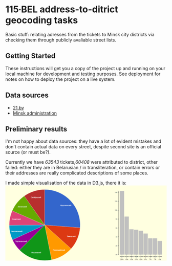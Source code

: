 # 115∙BEL address-to-ditrict geocoding tasks

Basic stuff: relating adresses from the tickets to Minsk city districts via checking them through publicly avaliable street lists.

## Getting Started

These instructions will get you a copy of the project up and running on your local machine for development and testing purposes. See deployment for notes on how to deploy the project on a live system.

## Data sources

* [21.by](http://info.21.by/index-po/prinadlezhnost-ulitsy-k-administrativnomu-raionu-g.html) 
* [Minsk administration](http://minsk.gov.by/ru/streets/find/?l=М)

## Preliminary results

I'm not happy about data sources: they have a lot of evident mistakes and don't contain actual data on every street, despite second site is an official source (or must be?).

Currently we have *63543* tickets,*60408* were attributed to district, other failed: either they are in Belarusian / in transliteration, or contain errors or their addresses are really complicated descriptions of some places.

I made simple visualisation of the data in D3.js, there it is:
![d3 visualization of 115-bel tickets](https://raw.githubusercontent.com/yaskevich/115/master/115-tickets.png)
